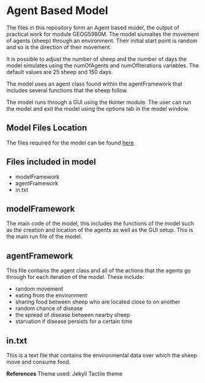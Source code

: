 Agent Based Model
=======

The files in this repository form an Agent based model, the output of practical work for module GEOG5990M. The model siumaltes the movement of agents (sheep) through an environment. Their initial start point is random and so is the direction of their movement.

It is possible to adjust the number of sheep and the number of days the model simulates using the numOfAgents and numOfIterations variables. The default values are 25 sheep and 150 days.

The model uses an agent class found within the agentFramework that includes several functions that the sheep follow.

The model runs through a GUI using the tkinter module. The user can run the model and exit the model using the options tab in the model window.

Model Files Location
------
The files required for the model can be found [here](https://github.com/CamMiles00/agentBasedModel)

Files included in model
-------
* modelFramework
* agentFramework
* in.txt

modelFramework
-------
The main code of the model, this includes the functions of the model such as the creation and location of the agents as well as the GUI setup. This is the main run file of the model.

agentFramework
-------
This file contains the agent class and all of the actions that the agents go through for each iteration of the model. These include:

* random movement
* eating from the environment
* sharing food between sheep who are located close to on another
* random chance of disease 
* the spread of disease between nearby sheep
* starvation if disease persists for a certain time

in.txt
-------
This is a text file that contains the environmental data over which the sheep move and consume food.

**References**
Theme used: Jekyll Tactile theme
